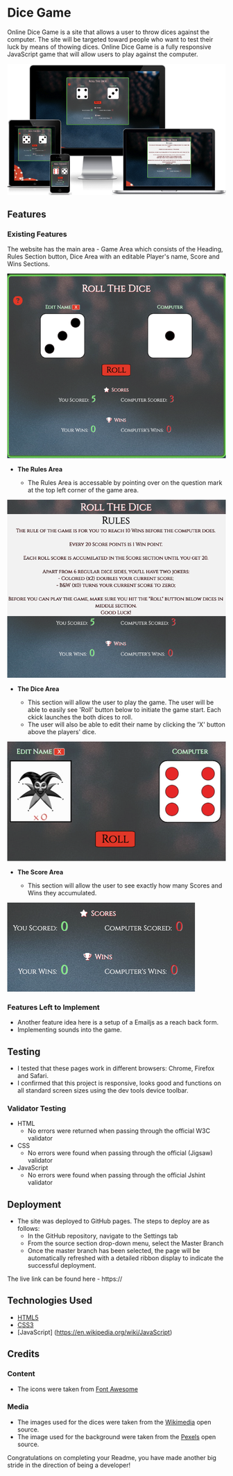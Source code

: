 # Dice Game

Online Dice Game is a site that allows a user to throw dices against the computer. The site will be targeted toward people who want to test their luck by means of thowing dices. Online Dice Game is a fully responsive JavaScript game that will allow users to play against the computer. 

![Responsive Mockup](https://github.com/Annausername/dice-game-/blob/main/assets/Main.png)

## Features

### Existing Features

The website has the main area - Game Area which consists of the Heading, Rules Section button, Dice Area with an editable Player's name, Score and Wins Sections.

![Game Area](https://github.com/Annausername/dice-game-/blob/main/assets/Game%20Area.png)

- __The Rules Area__

  -  The Rules Area is accessable by pointing over on the question mark at the top left corner of the game area.

![Rules Area](https://github.com/Annausername/dice-game-/blob/main/assets/Rules.png)

- __The Dice Area__

  - This section will allow the user to play the game. The user will be able to easily see 'Roll' button below to initiate the game start. Each ckick launches the both dices to roll.
  - The user will also be able to edit their name by clicking the 'X' button above the players' dice.

![Dice Area](https://github.com/Annausername/dice-game-/blob/main/assets/Dice%20Area.png)

- __The Score Area__

  - This section will allow the user to see exactly how many Scores and Wins they accumulated. 

![Score Area](https://github.com/Annausername/dice-game-/blob/main/assets/Score%20Area.png)

### Features Left to Implement

- Another feature idea here is a setup of a Emailjs as a reach back form.
- Implementing sounds into the game.

## Testing

 - I tested that these pages work in different browsers: Chrome, Firefox and Safari.
 - I confirmed that this project is responsive, looks good and functions on all standard screen sizes using the dev tools device toolbar.

### Validator Testing 

- HTML
    - No errors were returned when passing through the official W3C validator
- CSS
    - No errors were found when passing through the official (Jigsaw) validator
- JavaScript
    - No errors were found when passing through the official Jshint validator 

## Deployment

- The site was deployed to GitHub pages. The steps to deploy are as follows: 
  - In the GitHub repository, navigate to the Settings tab 
  - From the source section drop-down menu, select the Master Branch
  - Once the master branch has been selected, the page will be automatically refreshed with a detailed ribbon display to indicate the successful deployment. 

The live link can be found here - https://

## Technologies Used

- [HTML5](https://en.wikipedia.org/wiki/HTML5)
- [CSS3](https://en.wikipedia.org/wiki/Cascading_Style_Sheets)
- [JavaScript] (https://en.wikipedia.org/wiki/JavaScript)

## Credits 

### Content 

- The icons were taken from [Font Awesome](https://fontawesome.com/)

### Media

- The images used for the dices were taken from the [Wikimedia](https://commons.wikimedia.org/wiki/) open source.
- The image used for the background were taken from the [Pexels](https://www.pexels.com/) open source.

Congratulations on completing your Readme, you have made another big stride in the direction of being a developer!
